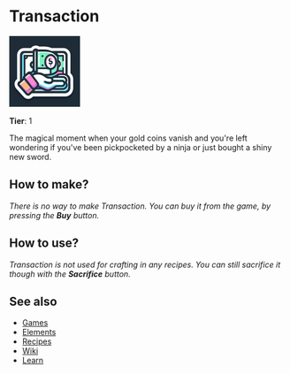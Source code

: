 # Transaction

![](../images/item.transaction.png)

**Tier**: 1

The magical moment when your gold coins vanish and you're left wondering if you've been pickpocketed by a ninja or just bought a shiny new sword.

## How to make?

_There is no way to make Transaction. You can buy it from the game, by pressing the **Buy** button._

## How to use?

_Transaction is not used for crafting in any recipes. You can still sacrifice it though with the **Sacrifice** button._

## See also

* [Games](/wiki/games)
* [Elements](/wiki/elements)
* [Recipes](/wiki/recipes)
* [Wiki](/wiki/index)
* [Learn](/learn/index)